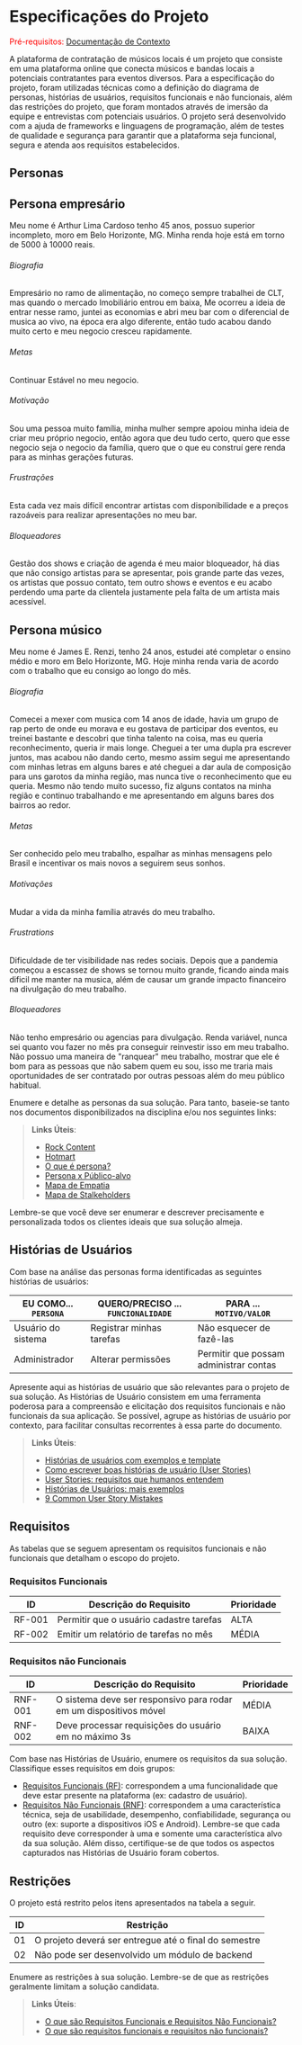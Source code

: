 # Especificações do Projeto

<span style="color:red">Pré-requisitos: <a href="1-Documentação de Contexto.md"> Documentação de Contexto</a></span>

A plataforma de contratação de músicos locais é um projeto que consiste em uma plataforma online que conecta músicos e bandas locais a potenciais contratantes para eventos diversos. Para a especificação do projeto, foram utilizadas técnicas como a definição do diagrama de personas, histórias de usuários, requisitos funcionais e não funcionais, além das restrições do projeto, que foram montados através de imersão da equipe e entrevistas com potenciais usuários. O projeto será desenvolvido com a ajuda de frameworks e linguagens de programação, além de testes de qualidade e segurança para garantir que a plataforma seja funcional, segura e atenda aos requisitos estabelecidos.

## Personas

## Persona empresário
 Meu nome é Arthur Lima Cardoso tenho 45 anos, possuo superior incompleto, moro em Belo Horizonte, MG. Minha renda hoje está em torno de 5000 à 10000 reais.

###### Biografia
 Empresário no ramo de alimentação, no começo sempre trabalhei de CLT, mas quando o mercado Imobiliário entrou em baixa, Me ocorreu a ideia de entrar nesse ramo, juntei as economias e abri meu bar com o diferencial de musica ao vivo, na época era algo diferente, então tudo acabou dando muito certo e meu negocio cresceu rapidamente.

###### Metas
 Continuar Estável no meu negocio.

###### Motivação
 Sou uma pessoa muito família, minha mulher sempre apoiou minha ideia de criar meu próprio negocio, então agora que deu tudo certo, quero que esse negocio seja o negocio da família, quero que o que eu construí gere renda para as minhas gerações futuras.

###### Frustrações
 Esta cada vez mais difícil encontrar artistas com disponibilidade e a preços razoáveis para realizar apresentações no meu bar.

###### Bloqueadores
 Gestão dos shows e criação de agenda é meu maior bloqueador, há dias que não consigo artistas para se apresentar, pois grande parte das vezes, os artistas que possuo contato, tem outro shows e eventos e eu acabo perdendo uma parte da clientela justamente pela falta de um artista mais acessível.

## Persona músico
 Meu nome é James E. Renzi, tenho 24 anos, estudei até completar o ensino médio e moro em Belo Horizonte, MG. Hoje minha renda varia de acordo com o trabalho que eu consigo ao longo do mês.

###### Biografia
 Comecei a mexer com musica com 14 anos de idade, havia um grupo de rap perto de onde eu morava e eu gostava de participar dos eventos, eu treinei bastante e descobri que tinha talento na coisa, mas eu queria reconhecimento, queria ir mais longe. Cheguei a ter uma dupla pra escrever juntos, mas acabou não dando certo, mesmo assim segui me apresentando com minhas letras em alguns bares e até cheguei a dar aula de composição para uns garotos da minha região, mas nunca tive o reconhecimento que eu queria. Mesmo não tendo muito sucesso, fiz alguns contatos na minha região e continuo trabalhando e me apresentando em alguns bares dos bairros ao redor.

###### Metas
 Ser conhecido pelo meu trabalho, espalhar as minhas mensagens pelo Brasil e incentivar os mais novos a seguirem seus sonhos.

###### Motivações
 Mudar a vida da minha família através do meu trabalho.

###### Frustrations
 Dificuldade de ter visibilidade nas redes sociais. Depois que a pandemia começou a escassez de shows se tornou muito grande, ficando ainda mais dificil me manter na musica, além de causar um grande impacto financeiro na divulgação do meu trabalho.

###### Bloqueadores
 Não tenho empresário ou agencias para divulgação. Renda variável, nunca sei quanto vou fazer no mês pra conseguir reinvestir isso em meu trabalho. Não possuo uma maneira de "ranquear" meu trabalho, mostrar que ele é bom para as pessoas que não sabem quem eu sou, isso me traria mais oportunidades de ser contratado por outras pessoas além do meu público habitual.

Enumere e detalhe as personas da sua solução. Para tanto, baseie-se tanto nos documentos disponibilizados na disciplina e/ou nos seguintes links:

> **Links Úteis**:
> - [Rock Content](https://rockcontent.com/blog/personas/)
> - [Hotmart](https://blog.hotmart.com/pt-br/como-criar-persona-negocio/)
> - [O que é persona?](https://resultadosdigitais.com.br/blog/persona-o-que-e/)
> - [Persona x Público-alvo](https://flammo.com.br/blog/persona-e-publico-alvo-qual-a-diferenca/)
> - [Mapa de Empatia](https://resultadosdigitais.com.br/blog/mapa-da-empatia/)
> - [Mapa de Stalkeholders](https://www.racecomunicacao.com.br/blog/como-fazer-o-mapeamento-de-stakeholders/)
>
Lembre-se que você deve ser enumerar e descrever precisamente e personalizada todos os clientes ideais que sua solução almeja.

## Histórias de Usuários

Com base na análise das personas forma identificadas as seguintes histórias de usuários:

|EU COMO... `PERSONA`| QUERO/PRECISO ... `FUNCIONALIDADE` |PARA ... `MOTIVO/VALOR`                 |
|--------------------|------------------------------------|----------------------------------------|
|Usuário do sistema  | Registrar minhas tarefas           | Não esquecer de fazê-las               |
|Administrador       | Alterar permissões                 | Permitir que possam administrar contas |

Apresente aqui as histórias de usuário que são relevantes para o projeto de sua solução. As Histórias de Usuário consistem em uma ferramenta poderosa para a compreensão e elicitação dos requisitos funcionais e não funcionais da sua aplicação. Se possível, agrupe as histórias de usuário por contexto, para facilitar consultas recorrentes à essa parte do documento.

> **Links Úteis**:
> - [Histórias de usuários com exemplos e template](https://www.atlassian.com/br/agile/project-management/user-stories)
> - [Como escrever boas histórias de usuário (User Stories)](https://medium.com/vertice/como-escrever-boas-users-stories-hist%C3%B3rias-de-usu%C3%A1rios-b29c75043fac)
> - [User Stories: requisitos que humanos entendem](https://www.luiztools.com.br/post/user-stories-descricao-de-requisitos-que-humanos-entendem/)
> - [Histórias de Usuários: mais exemplos](https://www.reqview.com/doc/user-stories-example.html)
> - [9 Common User Story Mistakes](https://airfocus.com/blog/user-story-mistakes/)

## Requisitos

As tabelas que se seguem apresentam os requisitos funcionais e não funcionais que detalham o escopo do projeto.

### Requisitos Funcionais

|ID    | Descrição do Requisito  | Prioridade |
|------|-----------------------------------------|----|
|RF-001| Permitir que o usuário cadastre tarefas | ALTA | 
|RF-002| Emitir um relatório de tarefas no mês   | MÉDIA |


### Requisitos não Funcionais

|ID     | Descrição do Requisito  |Prioridade |
|-------|-------------------------|----|
|RNF-001| O sistema deve ser responsivo para rodar em um dispositivos móvel | MÉDIA | 
|RNF-002| Deve processar requisições do usuário em no máximo 3s |  BAIXA | 

Com base nas Histórias de Usuário, enumere os requisitos da sua solução. Classifique esses requisitos em dois grupos:

- [Requisitos Funcionais
 (RF)](https://pt.wikipedia.org/wiki/Requisito_funcional):
 correspondem a uma funcionalidade que deve estar presente na
  plataforma (ex: cadastro de usuário).
- [Requisitos Não Funcionais
  (RNF)](https://pt.wikipedia.org/wiki/Requisito_n%C3%A3o_funcional):
  correspondem a uma característica técnica, seja de usabilidade,
  desempenho, confiabilidade, segurança ou outro (ex: suporte a
  dispositivos iOS e Android).
Lembre-se que cada requisito deve corresponder à uma e somente uma
característica alvo da sua solução. Além disso, certifique-se de que
todos os aspectos capturados nas Histórias de Usuário foram cobertos.

## Restrições

O projeto está restrito pelos itens apresentados na tabela a seguir.

|ID| Restrição                                             |
|--|-------------------------------------------------------|
|01| O projeto deverá ser entregue até o final do semestre |
|02| Não pode ser desenvolvido um módulo de backend        |


Enumere as restrições à sua solução. Lembre-se de que as restrições geralmente limitam a solução candidata.

> **Links Úteis**:
> - [O que são Requisitos Funcionais e Requisitos Não Funcionais?](https://codificar.com.br/requisitos-funcionais-nao-funcionais/)
> - [O que são requisitos funcionais e requisitos não funcionais?](https://analisederequisitos.com.br/requisitos-funcionais-e-requisitos-nao-funcionais-o-que-sao/)
